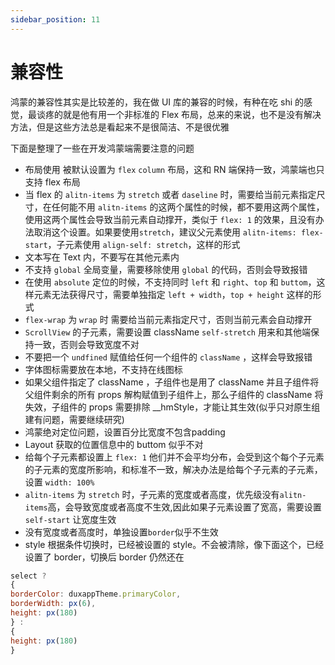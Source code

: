 ```yaml
---
sidebar_position: 11
---
```


# 兼容性

鸿蒙的兼容性其实是比较差的，我在做 UI 库的兼容的时候，有种在吃 shi 的感觉，最谈疼的就是他有用一个非标准的 Flex 布局，总来的来说，也不是没有解决方法，但是这些方法总是看起来不是很简洁、不是很优雅

下面是整理了一些在开发鸿蒙端需要注意的问题

- 布局使用 被默认设置为 `flex` `column` 布局，这和 RN 端保持一致，鸿蒙端也只支持 flex 布局
- 当 flex 的 `alitn-items` 为 `stretch` 或者 `daseline` 时，需要给当前元素指定尺寸，在任何能不用 `alitn-items` 的这两个属性的时候，都不要用这两个属性，使用这两个属性会导致当前元素自动撑开，类似于 `flex: 1` 的效果，且没有办法取消这个设置。如果要使用`stretch`，建议父元素使用 `alitn-items: flex-start`，子元素使用 `align-self: stretch`，这样的形式
- 文本写在 Text 内，不要写在其他元素内
- 不支持 `global` 全局变量，需要移除使用 `global` 的代码，否则会导致报错
- 在使用 `absolute` 定位的时候，不支持同时 `left` 和 `right`、`top` 和 `buttom`，这样元素无法获得尺寸，需要单独指定 `left + width`，`top + height` 这样的形式
- `flex-wrap` 为 `wrap` 时 需要给当前元素指定尺寸，否则当前元素会自动撑开
- `ScrollView` 的子元素，需要设置 className `self-stretch` 用来和其他端保持一致，否则会导致宽度不对
- 不要把一个 `undfined` 赋值给任何一个组件的 `className` ，这样会导致报错
- 字体图标需要放在本地，不支持在线图标
- 如果父组件指定了 className ，子组件也是用了 className 并且子组件将父组件剩余的所有 props 解构赋值到子组件上，那么子组件的 className 将失效，子组件的 props 需要排除 __hmStyle，才能让其生效(似乎只对原生组建有问题，需要继续研究)
- 鸿蒙绝对定位问题，设置百分比宽度不包含padding
- Layout 获取的位置信息中的 buttom 似乎不对
- 给每个子元素都设置上 `flex: 1` 他们并不会平均分布，会受到这个每个子元素的子元素的宽度所影响，和标准不一致，解决办法是给每个子元素的子元素，设置 `width: 100%`
- `alitn-items` 为 `stretch` 时，子元素的宽度或者高度，优先级没有`alitn-items`高，会导致宽度或者高度不生效,因此如果子元素设置了宽高，需要设置 `self-start` 让宽度生效
- 没有宽度或者高度时，单独设置`border`似乎不生效
- style 根据条件切换时，已经被设置的 style。不会被清除，像下面这个，已经设置了 border，切换后 border 仍然还在
```js
select ?
{
borderColor: duxappTheme.primaryColor,
borderWidth: px(6),
height: px(180)
} :
{
height: px(180)
}
```